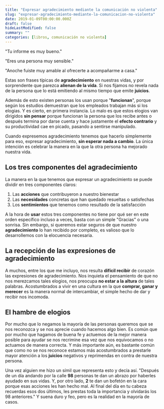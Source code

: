 ```yaml
---
title: "Expresar agradecimiento mediante la comunicación no violenta"
slug: "expresar-agradecimiento-mediante-la-comunicacion-no-violenta"
date: 2019-01-09T00:00:00.000Z
draft: false
hideLastModified: false
summary: ""
categories: [libros, comunicación no violenta]
---
```


  "Tu informe es muy bueno."

  "Eres una persona muy sensible."

  "Anoche fuiste muy amable al ofrecerte a acompañarme a casa."

  Estas son frases típicas de __agradecimiento__ en nuestras vidas, y por
  sorprendente que parezca __alienan de la vida__. Si nos fijamos no revela nada
  de la persona que lo está emitiendo al mismo tiempo que emite __juicios__.

  Además de esto existen personas los usan porque "__funcionan__", porque según
  los estudios demuestran que los empleados trabajan más si los elogias. Y es
  cierto, en primera instancia. Lo malo es que estos elogios van dirigidos __sin
  pensar__ porque funcionan la persona que los recibe antes o después termina
  por darse cuenta y hace justamente el __efecto contrario__ y su productividad
  cae en picado, pasando a sentirse manipulado.

  Cuando expresemos agradecimiento tenemos que hacerlo simplemente para eso,
  expresar agradecimiento, __sin esperar nada a cambio__. La única intención es
  celebrar la manera en la que la otra persona ha mejorado nuestra vida.

Los tres componentes del agradecimiento
--------------------------------------------------------------------------------

  La manera en la que tenemos que expresar un agradecimiento se puede dividir en
  tres componentes claros:
1. Las __acciones__ que contribuyeron a nuestro bienestar
2. Las __necesidades__ concretas que han quedado resueltas o satisfechas
3. Los __sentimientos__ que tenemos como resultado de la satisfacción

  A la hora de __usar__ estos tres componentes no tiene por qué ser en este orden
  específico incluso a veces, basta con un simple "Gracias" o una sonrisa. Sin
  embargo, si queremos estar seguros de que nuestro __agradecimiento__ lo han
  recibido por completo, es valioso que lo desarrollemos con la elocuencia
  necesaria.

La recepción de las expresiones de agradecimiento
--------------------------------------------------------------------------------

  A muchos, entre los que me incluyo, nos resulta __difícil recibir__ de corazón
  las expresiones de agradecimiento. Nos inquieta el pensamiento de que no nos
  merezcamos tales elogios, nos preocupa __no estar a la altura__ de tales
  palabras. Acostumbrados a vivir en una cultura en la que __comprar, ganar y
  merecer__ es la manera normal de intercambiar, el simple hecho de dar y
  recibir nos incomoda.

El hambre de elogios
--------------------------------------------------------------------------------

  Por mucho que lo negamos la mayoría de las personas queremos que se nos
  reconozca y se nos aprecie cuando hacemos algo bien. Es común que por mucho
  que hagamos de buena fe y actuemos de la mejor manera posible para ayudar se
  nos recrimine esa vez que nos equivocamos o no actuamos de manera correcta. Y
  más importante aún, es bastante común que como no se nos reconoce estamos más
  acostumbrados a prestarle mayor atención a los __juicios__ negativos y
  reprimendas en contra de nuestra persona.

  Una vez alguien me hizo un símil que representa esto y decía así. "Después de
  un día andando por la calle __98__ personas te dan un abrazo por haberles
  ayudado en sus vidas. Y, por otro lado, __2__ te dan un bofetón en la cara
  porque esas acciones les han hecho mal. Al final del día en tu cabeza
  recuerdas esos dos últimos, les prestas toda la importancia y olvidarás los 98
  anteriores." Y suena duro y feo, pero es la realidad en la mayoría de casos.

